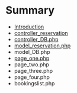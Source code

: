 # Summary

* [Introduction](README.md)
* [controller\_reservation](reservation.md)
* [controller\_DB.php](controllerdb.md)
* [model\_reservation.php](modelreservationphp.md)
* model\_DB.php
* [page\_one.php](pageone.md)
* page\_two.php
* page\_three.php
* page\_four.php
* bookingslist.php

